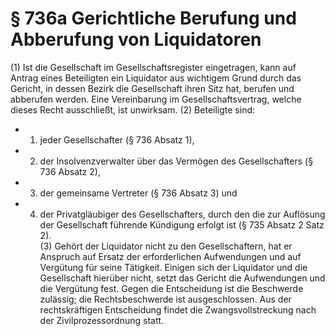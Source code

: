 # § 736a Gerichtliche Berufung und Abberufung von Liquidatoren
(1) Ist die Gesellschaft im Gesellschaftsregister eingetragen, kann auf Antrag eines Beteiligten ein Liquidator aus wichtigem Grund durch das Gericht, in dessen Bezirk die Gesellschaft ihren Sitz hat, berufen und abberufen werden. Eine Vereinbarung im Gesellschaftsvertrag, welche dieses Recht ausschließt, ist unwirksam.
(2) Beteiligte sind:
* 1. jeder Gesellschafter (§ 736 Absatz 1),
* 2. der Insolvenzverwalter über das Vermögen des Gesellschafters (§ 736 Absatz 2),
* 3. der gemeinsame Vertreter (§ 736 Absatz 3) und
* 4. der Privatgläubiger des Gesellschafters, durch den die zur Auflösung der Gesellschaft führende Kündigung erfolgt ist (§ 735 Absatz 2 Satz 2).  
(3) Gehört der Liquidator nicht zu den Gesellschaftern, hat er Anspruch auf Ersatz der erforderlichen Aufwendungen und auf Vergütung für seine Tätigkeit. Einigen sich der Liquidator und die Gesellschaft hierüber nicht, setzt das Gericht die Aufwendungen und die Vergütung fest. Gegen die Entscheidung ist die Beschwerde zulässig; die Rechtsbeschwerde ist ausgeschlossen. Aus der rechtskräftigen Entscheidung findet die Zwangsvollstreckung nach der Zivilprozessordnung statt.